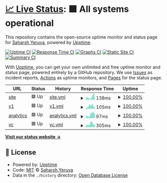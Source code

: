 # [📈 Live Status](https://saharshxyz.github.io/uptime): <!--live status--> **🟩 All systems operational**

This repository contains the open-source uptime monitor and status page for [Saharsh Yeruva](https://saharsh.xyz), powered by [Upptime](https://github.com/upptime/upptime).

[![Uptime CI](https://github.com/koj-co/upptime/workflows/Uptime%20CI/badge.svg)](https://github.com/koj-co/upptime/actions?query=workflow%3A%22Uptime+CI%22)
[![Response Time CI](https://github.com/koj-co/upptime/workflows/Response%20Time%20CI/badge.svg)](https://github.com/koj-co/upptime/actions?query=workflow%3A%22Response+Time+CI%22)
[![Graphs CI](https://github.com/koj-co/upptime/workflows/Graphs%20CI/badge.svg)](https://github.com/koj-co/upptime/actions?query=workflow%3A%22Graphs+CI%22)
[![Static Site CI](https://github.com/koj-co/upptime/workflows/Static%20Site%20CI/badge.svg)](https://github.com/koj-co/upptime/actions?query=workflow%3A%22Static+Site+CI%22)
[![Summary CI](https://github.com/koj-co/upptime/workflows/Summary%20CI/badge.svg)](https://github.com/koj-co/upptime/actions?query=workflow%3A%22Summary+CI%22)

With [Upptime](https://upptime.js.org), you can get your own unlimited and free uptime monitor and status page, powered entirely by a GitHub repository. We use [Issues](https://github.com/saharshxyz/uptime/issues) as incident reports, [Actions](https://github.com/saharshxyz/uptime/actions) as uptime monitors, and [Pages](https://saharshxyz.github.io/uptime) for the status page.

<!--start: status pages-->
<!-- This summary is generated by Upptime (https://github.com/upptime/upptime) -->
<!-- Do not edit this manually, your changes will be overwritten -->
<!-- prettier-ignore -->
| URL | Status | History | Response Time | Uptime |
| --- | ------ | ------- | ------------- | ------ |
| <img alt="" src="https://favicons.githubusercontent.com/saharsh.xyz" height="13"> [site](https://saharsh.xyz) | 🟩 Up | [site.yml](https://github.com/saharshxyz/uptime/commits/HEAD/history/site.yml) | <details><summary><img alt="Response time graph" src="./graphs/site/response-time-week.png" height="20"> 138ms</summary><br><a href="https://uptime.saharsh.xyz/history/site"><img alt="Response time 239" src="https://img.shields.io/endpoint?url=https%3A%2F%2Fraw.githubusercontent.com%2Fsaharshxyz%2Fuptime%2FHEAD%2Fapi%2Fsite%2Fresponse-time.json"></a><br><a href="https://uptime.saharsh.xyz/history/site"><img alt="24-hour response time 63" src="https://img.shields.io/endpoint?url=https%3A%2F%2Fraw.githubusercontent.com%2Fsaharshxyz%2Fuptime%2FHEAD%2Fapi%2Fsite%2Fresponse-time-day.json"></a><br><a href="https://uptime.saharsh.xyz/history/site"><img alt="7-day response time 138" src="https://img.shields.io/endpoint?url=https%3A%2F%2Fraw.githubusercontent.com%2Fsaharshxyz%2Fuptime%2FHEAD%2Fapi%2Fsite%2Fresponse-time-week.json"></a><br><a href="https://uptime.saharsh.xyz/history/site"><img alt="30-day response time 182" src="https://img.shields.io/endpoint?url=https%3A%2F%2Fraw.githubusercontent.com%2Fsaharshxyz%2Fuptime%2FHEAD%2Fapi%2Fsite%2Fresponse-time-month.json"></a><br><a href="https://uptime.saharsh.xyz/history/site"><img alt="1-year response time 239" src="https://img.shields.io/endpoint?url=https%3A%2F%2Fraw.githubusercontent.com%2Fsaharshxyz%2Fuptime%2FHEAD%2Fapi%2Fsite%2Fresponse-time-year.json"></a></details> | <details><summary><a href="https://uptime.saharsh.xyz/history/site">100.00%</a></summary><a href="https://uptime.saharsh.xyz/history/site"><img alt="All-time uptime 100.00%" src="https://img.shields.io/endpoint?url=https%3A%2F%2Fraw.githubusercontent.com%2Fsaharshxyz%2Fuptime%2FHEAD%2Fapi%2Fsite%2Fuptime.json"></a><br><a href="https://uptime.saharsh.xyz/history/site"><img alt="24-hour uptime 100.00%" src="https://img.shields.io/endpoint?url=https%3A%2F%2Fraw.githubusercontent.com%2Fsaharshxyz%2Fuptime%2FHEAD%2Fapi%2Fsite%2Fuptime-day.json"></a><br><a href="https://uptime.saharsh.xyz/history/site"><img alt="7-day uptime 100.00%" src="https://img.shields.io/endpoint?url=https%3A%2F%2Fraw.githubusercontent.com%2Fsaharshxyz%2Fuptime%2FHEAD%2Fapi%2Fsite%2Fuptime-week.json"></a><br><a href="https://uptime.saharsh.xyz/history/site"><img alt="30-day uptime 100.00%" src="https://img.shields.io/endpoint?url=https%3A%2F%2Fraw.githubusercontent.com%2Fsaharshxyz%2Fuptime%2FHEAD%2Fapi%2Fsite%2Fuptime-month.json"></a><br><a href="https://uptime.saharsh.xyz/history/site"><img alt="1-year uptime 100.00%" src="https://img.shields.io/endpoint?url=https%3A%2F%2Fraw.githubusercontent.com%2Fsaharshxyz%2Fuptime%2FHEAD%2Fapi%2Fsite%2Fuptime-year.json"></a></details>
| <img alt="" src="https://favicons.githubusercontent.com/v1.saharsh.xyz" height="13"> [v1](https://v1.saharsh.xyz) | 🟩 Up | [v1.yml](https://github.com/saharshxyz/uptime/commits/HEAD/history/v1.yml) | <details><summary><img alt="Response time graph" src="./graphs/v1/response-time-week.png" height="20"> 105ms</summary><br><a href="https://uptime.saharsh.xyz/history/v1"><img alt="Response time 180" src="https://img.shields.io/endpoint?url=https%3A%2F%2Fraw.githubusercontent.com%2Fsaharshxyz%2Fuptime%2FHEAD%2Fapi%2Fv1%2Fresponse-time.json"></a><br><a href="https://uptime.saharsh.xyz/history/v1"><img alt="24-hour response time 64" src="https://img.shields.io/endpoint?url=https%3A%2F%2Fraw.githubusercontent.com%2Fsaharshxyz%2Fuptime%2FHEAD%2Fapi%2Fv1%2Fresponse-time-day.json"></a><br><a href="https://uptime.saharsh.xyz/history/v1"><img alt="7-day response time 105" src="https://img.shields.io/endpoint?url=https%3A%2F%2Fraw.githubusercontent.com%2Fsaharshxyz%2Fuptime%2FHEAD%2Fapi%2Fv1%2Fresponse-time-week.json"></a><br><a href="https://uptime.saharsh.xyz/history/v1"><img alt="30-day response time 128" src="https://img.shields.io/endpoint?url=https%3A%2F%2Fraw.githubusercontent.com%2Fsaharshxyz%2Fuptime%2FHEAD%2Fapi%2Fv1%2Fresponse-time-month.json"></a><br><a href="https://uptime.saharsh.xyz/history/v1"><img alt="1-year response time 180" src="https://img.shields.io/endpoint?url=https%3A%2F%2Fraw.githubusercontent.com%2Fsaharshxyz%2Fuptime%2FHEAD%2Fapi%2Fv1%2Fresponse-time-year.json"></a></details> | <details><summary><a href="https://uptime.saharsh.xyz/history/v1">100.00%</a></summary><a href="https://uptime.saharsh.xyz/history/v1"><img alt="All-time uptime 100.00%" src="https://img.shields.io/endpoint?url=https%3A%2F%2Fraw.githubusercontent.com%2Fsaharshxyz%2Fuptime%2FHEAD%2Fapi%2Fv1%2Fuptime.json"></a><br><a href="https://uptime.saharsh.xyz/history/v1"><img alt="24-hour uptime 100.00%" src="https://img.shields.io/endpoint?url=https%3A%2F%2Fraw.githubusercontent.com%2Fsaharshxyz%2Fuptime%2FHEAD%2Fapi%2Fv1%2Fuptime-day.json"></a><br><a href="https://uptime.saharsh.xyz/history/v1"><img alt="7-day uptime 100.00%" src="https://img.shields.io/endpoint?url=https%3A%2F%2Fraw.githubusercontent.com%2Fsaharshxyz%2Fuptime%2FHEAD%2Fapi%2Fv1%2Fuptime-week.json"></a><br><a href="https://uptime.saharsh.xyz/history/v1"><img alt="30-day uptime 100.00%" src="https://img.shields.io/endpoint?url=https%3A%2F%2Fraw.githubusercontent.com%2Fsaharshxyz%2Fuptime%2FHEAD%2Fapi%2Fv1%2Fuptime-month.json"></a><br><a href="https://uptime.saharsh.xyz/history/v1"><img alt="1-year uptime 100.00%" src="https://img.shields.io/endpoint?url=https%3A%2F%2Fraw.githubusercontent.com%2Fsaharshxyz%2Fuptime%2FHEAD%2Fapi%2Fv1%2Fuptime-year.json"></a></details>
| <img alt="" src="https://favicons.githubusercontent.com/analytics.saharsh.xyz" height="13"> [analytics](https://analytics.saharsh.xyz) | 🟩 Up | [analytics.yml](https://github.com/saharshxyz/uptime/commits/HEAD/history/analytics.yml) | <details><summary><img alt="Response time graph" src="./graphs/analytics/response-time-week.png" height="20"> 97ms</summary><br><a href="https://uptime.saharsh.xyz/history/analytics"><img alt="Response time 173" src="https://img.shields.io/endpoint?url=https%3A%2F%2Fraw.githubusercontent.com%2Fsaharshxyz%2Fuptime%2FHEAD%2Fapi%2Fanalytics%2Fresponse-time.json"></a><br><a href="https://uptime.saharsh.xyz/history/analytics"><img alt="24-hour response time 59" src="https://img.shields.io/endpoint?url=https%3A%2F%2Fraw.githubusercontent.com%2Fsaharshxyz%2Fuptime%2FHEAD%2Fapi%2Fanalytics%2Fresponse-time-day.json"></a><br><a href="https://uptime.saharsh.xyz/history/analytics"><img alt="7-day response time 97" src="https://img.shields.io/endpoint?url=https%3A%2F%2Fraw.githubusercontent.com%2Fsaharshxyz%2Fuptime%2FHEAD%2Fapi%2Fanalytics%2Fresponse-time-week.json"></a><br><a href="https://uptime.saharsh.xyz/history/analytics"><img alt="30-day response time 115" src="https://img.shields.io/endpoint?url=https%3A%2F%2Fraw.githubusercontent.com%2Fsaharshxyz%2Fuptime%2FHEAD%2Fapi%2Fanalytics%2Fresponse-time-month.json"></a><br><a href="https://uptime.saharsh.xyz/history/analytics"><img alt="1-year response time 173" src="https://img.shields.io/endpoint?url=https%3A%2F%2Fraw.githubusercontent.com%2Fsaharshxyz%2Fuptime%2FHEAD%2Fapi%2Fanalytics%2Fresponse-time-year.json"></a></details> | <details><summary><a href="https://uptime.saharsh.xyz/history/analytics">100.00%</a></summary><a href="https://uptime.saharsh.xyz/history/analytics"><img alt="All-time uptime 100.00%" src="https://img.shields.io/endpoint?url=https%3A%2F%2Fraw.githubusercontent.com%2Fsaharshxyz%2Fuptime%2FHEAD%2Fapi%2Fanalytics%2Fuptime.json"></a><br><a href="https://uptime.saharsh.xyz/history/analytics"><img alt="24-hour uptime 100.00%" src="https://img.shields.io/endpoint?url=https%3A%2F%2Fraw.githubusercontent.com%2Fsaharshxyz%2Fuptime%2FHEAD%2Fapi%2Fanalytics%2Fuptime-day.json"></a><br><a href="https://uptime.saharsh.xyz/history/analytics"><img alt="7-day uptime 100.00%" src="https://img.shields.io/endpoint?url=https%3A%2F%2Fraw.githubusercontent.com%2Fsaharshxyz%2Fuptime%2FHEAD%2Fapi%2Fanalytics%2Fuptime-week.json"></a><br><a href="https://uptime.saharsh.xyz/history/analytics"><img alt="30-day uptime 100.00%" src="https://img.shields.io/endpoint?url=https%3A%2F%2Fraw.githubusercontent.com%2Fsaharshxyz%2Fuptime%2FHEAD%2Fapi%2Fanalytics%2Fuptime-month.json"></a><br><a href="https://uptime.saharsh.xyz/history/analytics"><img alt="1-year uptime 100.00%" src="https://img.shields.io/endpoint?url=https%3A%2F%2Fraw.githubusercontent.com%2Fsaharshxyz%2Fuptime%2FHEAD%2Fapi%2Fanalytics%2Fuptime-year.json"></a></details>
| <img alt="" src="https://favicons.githubusercontent.com/saharsh.vc" height="13"> [vc](https://saharsh.vc) | 🟩 Up | [vc.yml](https://github.com/saharshxyz/uptime/commits/HEAD/history/vc.yml) | <details><summary><img alt="Response time graph" src="./graphs/vc/response-time-week.png" height="20"> 305ms</summary><br><a href="https://uptime.saharsh.xyz/history/vc"><img alt="Response time 293" src="https://img.shields.io/endpoint?url=https%3A%2F%2Fraw.githubusercontent.com%2Fsaharshxyz%2Fuptime%2FHEAD%2Fapi%2Fvc%2Fresponse-time.json"></a><br><a href="https://uptime.saharsh.xyz/history/vc"><img alt="24-hour response time 236" src="https://img.shields.io/endpoint?url=https%3A%2F%2Fraw.githubusercontent.com%2Fsaharshxyz%2Fuptime%2FHEAD%2Fapi%2Fvc%2Fresponse-time-day.json"></a><br><a href="https://uptime.saharsh.xyz/history/vc"><img alt="7-day response time 305" src="https://img.shields.io/endpoint?url=https%3A%2F%2Fraw.githubusercontent.com%2Fsaharshxyz%2Fuptime%2FHEAD%2Fapi%2Fvc%2Fresponse-time-week.json"></a><br><a href="https://uptime.saharsh.xyz/history/vc"><img alt="30-day response time 284" src="https://img.shields.io/endpoint?url=https%3A%2F%2Fraw.githubusercontent.com%2Fsaharshxyz%2Fuptime%2FHEAD%2Fapi%2Fvc%2Fresponse-time-month.json"></a><br><a href="https://uptime.saharsh.xyz/history/vc"><img alt="1-year response time 293" src="https://img.shields.io/endpoint?url=https%3A%2F%2Fraw.githubusercontent.com%2Fsaharshxyz%2Fuptime%2FHEAD%2Fapi%2Fvc%2Fresponse-time-year.json"></a></details> | <details><summary><a href="https://uptime.saharsh.xyz/history/vc">100.00%</a></summary><a href="https://uptime.saharsh.xyz/history/vc"><img alt="All-time uptime 100.00%" src="https://img.shields.io/endpoint?url=https%3A%2F%2Fraw.githubusercontent.com%2Fsaharshxyz%2Fuptime%2FHEAD%2Fapi%2Fvc%2Fuptime.json"></a><br><a href="https://uptime.saharsh.xyz/history/vc"><img alt="24-hour uptime 100.00%" src="https://img.shields.io/endpoint?url=https%3A%2F%2Fraw.githubusercontent.com%2Fsaharshxyz%2Fuptime%2FHEAD%2Fapi%2Fvc%2Fuptime-day.json"></a><br><a href="https://uptime.saharsh.xyz/history/vc"><img alt="7-day uptime 100.00%" src="https://img.shields.io/endpoint?url=https%3A%2F%2Fraw.githubusercontent.com%2Fsaharshxyz%2Fuptime%2FHEAD%2Fapi%2Fvc%2Fuptime-week.json"></a><br><a href="https://uptime.saharsh.xyz/history/vc"><img alt="30-day uptime 100.00%" src="https://img.shields.io/endpoint?url=https%3A%2F%2Fraw.githubusercontent.com%2Fsaharshxyz%2Fuptime%2FHEAD%2Fapi%2Fvc%2Fuptime-month.json"></a><br><a href="https://uptime.saharsh.xyz/history/vc"><img alt="1-year uptime 100.00%" src="https://img.shields.io/endpoint?url=https%3A%2F%2Fraw.githubusercontent.com%2Fsaharshxyz%2Fuptime%2FHEAD%2Fapi%2Fvc%2Fuptime-year.json"></a></details>

<!--end: status pages-->

[**Visit our status website →**](https://saharshxyz.github.io/uptime)

## 📄 License

- Powered by: [Upptime](https://github.com/upptime/upptime)
- Code: [MIT](./LICENSE) © [Saharsh Yeruva](https://saharsh.xyz)
- Data in the `./history` directory: [Open Database License](https://opendatacommons.org/licenses/odbl/1-0/)
